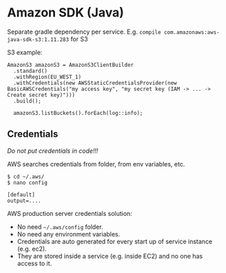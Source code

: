 # Amazon SDK (Java)

Separate gradle dependency per service.
E.g. `compile com.amazonaws:aws-java-sdk-s3:1.11.283` for S3

S3 example:

```
AmazonS3 amazonS3 = AmazonS3ClientBuilder
  .standard()
  .withRegion(EU_WEST_1)
  .withCredentials(new AWSStaticCredentialsProvider(new BasicAWSCredentials("my access key", "my secret key (IAM -> ... -> Create secret key)")))
  .build();

  amazonS3.listBuckets().forEach(log::info);
```

## Credentials

*Do not put credentials in code!!!*

AWS searches credentials from folder, from env variables, etc.

```
$ cd ~/.aws/
$ nano config

[default]
output=....
```

AWS production server credentials solution:

* No need `~/.aws/config` folder.
* No need any environment variables.
* Credentials are auto generated for every start up of service instance (e.g. ec2).
* They are stored inside a service (e.g. inside EC2) and no one has access to it.